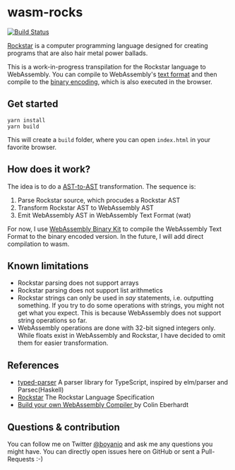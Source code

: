 # wasm-rocks

[![Build Status](https://travis-ci.com/boyanio/wasm-rocks.svg?branch=master)](https://travis-ci.com/boyanio/wasm-rocks)

[Rockstar](https://codewithrockstar.com) is a computer programming language designed for creating programs that are also hair metal power ballads.

This is a work-in-progress transpilation for the Rockstar language to WebAssembly. You can compile to WebAssembly's [text format](https://webassembly.org/docs/text-format/) and then compile to the [binary encoding](https://webassembly.org/docs/binary-encoding/), which is also executed in the browser.

## Get started

```
yarn install
yarn build
```

This will create a `build` folder, where you can open `index.html` in your favorite browser.

## How does it work?

The idea is to do a [AST-to-AST](https://en.wikipedia.org/wiki/Abstract_syntax_tree) transformation. The sequence is:

1. Parse Rockstar source, which procudes a Rockstar AST
2. Transform Rockstar AST to WebAssembly AST
3. Emit WebAssembly AST in WebAssembly Text Format (wat)

For now, I use [WebAssembly Binary Kit](https://github.com/WebAssembly/wabt) to compile the WebAssembly Text Format to the binary encoded version. In the future, I will add direct compilation to wasm.

## Known limitations

- Rockstar parsing does not support arrays
- Rockstar parsing does not support list arithmetics
- Rockstar strings can only be used in _say_ statements, i.e. outputting something. If you try to do some operations with strings, you might not get what you expect. This is because WebAssembly does not support string operations so far.
- WebAssembly operations are done with 32-bit signed integers only. While floats exist in WebAssembly and Rockstar, I have decided to omit them for easier transformation.

## References

- [typed-parser](https://github.com/jinjor/typed-parser) A parser library for TypeScript, inspired by elm/parser and Parsec(Haskell)
- [Rockstar](https://codewithrockstar.com/docs) The Rockstar Language Specification
- [
  Build your own WebAssembly Compiler
  ](https://blog.scottlogic.com/2019/05/17/webassembly-compiler.html) by Colin Eberhardt

## Questions & contribution

You can follow me on Twitter [@boyanio](https://twitter.com/boyanio) and ask me any questions you might have. You can directly open issues here on GitHub or sent a Pull-Requests :-)
